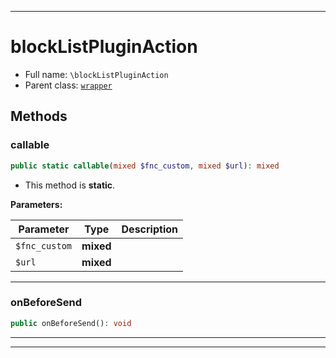 ***

# blockListPluginAction





* Full name: `\blockListPluginAction`
* Parent class: [`wrapper`](./yxorP/inc/wrapper.md)




## Methods


### callable



```php
public static callable(mixed $fnc_custom, mixed $url): mixed
```



* This method is **static**.




**Parameters:**

| Parameter | Type | Description |
|-----------|------|-------------|
| `$fnc_custom` | **mixed** |  |
| `$url` | **mixed** |  |




***

### onBeforeSend



```php
public onBeforeSend(): void
```











***


***


